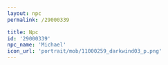 ```yaml
---
layout: npc
permalink: /29000339

title: Npc
id: '29000339'
npc_name: 'Michael'
icon_url: 'portrait/mob/11000259_darkwind03_p.png'
---
```

